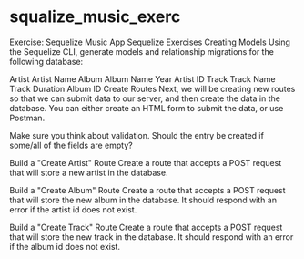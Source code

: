 # squalize_music_exerc

Exercise: Sequelize Music App
Sequelize Exercises
Creating Models
Using the Sequelize CLI, generate models and relationship migrations for the following database:

Artist
Artist Name
Album
Album Name
Year
Artist ID
Track
Track Name
Track Duration
Album ID
Create Routes
Next, we will be creating new routes so that we can submit data to our server, and then create the data in the database. You can either create an HTML form to submit the data, or use Postman.

Make sure you think about validation. Should the entry be created if some/all of the fields are empty?

Build a "Create Artist" Route
Create a route that accepts a POST request that will store a new artist in the database.

Build a "Create Album" Route
Create a route that accepts a POST request that will store the new album in the database. It should respond with an error if the artist id does not exist.

Build a "Create Track" Route
Create a route that accepts a POST request that will store the new track in the database. It should respond with an error if the album id does not exist.
